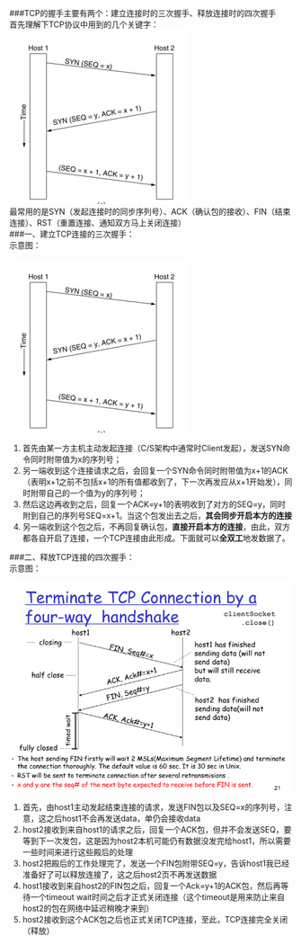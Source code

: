 ###TCP的握手主要有两个：建立连接时的三次握手、释放连接时的四次握手  
首先理解下TCP协议中用到的几个关键字：  
![](https://github.com/Victor-Lv/Study/blob/master/network_programming/image/tcp_connetct.png)  
最常用的是SYN（发起连接时的同步序列号）、ACK（确认包的接收）、FIN（结束连接）、RST（重置连接、通知双方马上关闭连接）  
###一、建立TCP连接的三次握手：  
示意图：  

![](https://github.com/Victor-Lv/Study/blob/master/network_programming/image/tcp_connetct.png)  

1. 首先由某一方主机主动发起连接（C/S架构中通常时Client发起），发送SYN命令同时附带值为x的序列号；  
2. 另一端收到这个连接请求之后，会回复一个SYN命令同时附带值为x+1的ACK（表明x+1之前不包括x+1的所有值都收到了，下一次再发应从x+1开始发），同时附带自己的一个值为y的序列号；  
3. 然后这边再收到之后，回复一个ACK=y+1的表明收到了对方的SEQ=y，同时附到自己的序列号SEQ=x+1。当这个包发出去之后，**其会同步开启本方的连接**  
4. 另一端收到这个包之后，不再回复确认包，**直接开启本方的连接**，由此，双方都各自开启了连接，一个TCP连接由此形成。下面就可以**全双工**地发数据了。  

###二、释放TCP连接的四次握手：  
示意图：  

![](https://github.com/Victor-Lv/Study/blob/master/network_programming/image/tcp_release.png)  

1. 首先，由host1主动发起结束连接的请求，发送FIN包以及SEQ=x的序列号，注意，这之后host1不会再发送data，单仍会接收data    
2. host2接收到来自host1的请求之后，回复一个ACK包，但并不会发送SEQ，要等到下一次发包，这是因为host2本机可能仍有数据没发完给host1，所以需要一些时间来进行这些殿后的处理    
3. host2把殿后的工作处理完了，发送一个FIN包附带SEQ=y，告诉host1我已经准备好了可以释放连接了，这之后host2页不再发送数据   
4. host1接收到来自host2的FIN包之后，回复一个Ack=y+1的ACK包，然后再等待一个timeout wait时间之后才正式关闭连接（这个timeout是用来防止来自host2的包在网络中延迟稍晚才来到）  
5. host2接收到这个ACK包之后也正式关闭TCP连接，至此，TCP连接完全关闭（释放）  